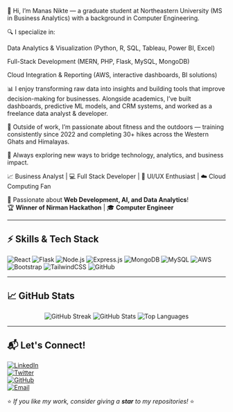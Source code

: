 👋 Hi, I’m Manas Nikte — a graduate student at Northeastern University (MS in Business Analytics) with a background in Computer Engineering.

🔍 I specialize in:

Data Analytics & Visualization (Python, R, SQL, Tableau, Power BI, Excel)

Full-Stack Development (MERN, PHP, Flask, MySQL, MongoDB)

Cloud Integration & Reporting (AWS, interactive dashboards, BI solutions)

📊 I enjoy transforming raw data into insights and building tools that improve decision-making for businesses. Alongside academics, I’ve built dashboards, predictive ML models, and CRM systems, and worked as a freelance data analyst & developer.

🌱 Outside of work, I’m passionate about fitness and the outdoors — training consistently since 2022 and completing 30+ hikes across the Western Ghats and Himalayas.

🚀 Always exploring new ways to bridge technology, analytics, and business impact.

📈 Business Analyst | 💻 Full Stack Developer | 🎨 UI/UX Enthusiast | ☁️ Cloud Computing Fan  

🌱 Passionate about **Web Development, AI, and Data Analytics**!  
🏆 **Winner of Nirman Hackathon** | 🎓 **Computer Engineer**  



---

## **⚡ Skills & Tech Stack**  
![React](https://img.shields.io/badge/React-20232A?style=for-the-badge&logo=react&logoColor=61DAFB)
![Flask](https://img.shields.io/badge/Flask-000000?style=for-the-badge&logo=flask&logoColor=white)
![Node.js](https://img.shields.io/badge/Node.js-43853D?style=for-the-badge&logo=node.js&logoColor=white)
![Express.js](https://img.shields.io/badge/Express.js-404D59?style=for-the-badge)
![MongoDB](https://img.shields.io/badge/MongoDB-4EA94B?style=for-the-badge&logo=mongodb&logoColor=white)
![MySQL](https://img.shields.io/badge/MySQL-4479A1?style=for-the-badge&logo=mysql&logoColor=white)
![AWS](https://img.shields.io/badge/AWS-232F3E?style=for-the-badge&logo=amazon-aws&logoColor=white)
![Bootstrap](https://img.shields.io/badge/Bootstrap-563D7C?style=for-the-badge&logo=bootstrap&logoColor=white)
![TailwindCSS](https://img.shields.io/badge/TailwindCSS-38B2AC?style=for-the-badge&logo=tailwind-css&logoColor=white)
![GitHub](https://img.shields.io/badge/GitHub-100000?style=for-the-badge&logo=github&logoColor=white)


---

## **📈 GitHub Stats**  
<p align="center">
  <img src="https://github-readme-streak-stats.herokuapp.com/?user=ManasNikte&theme=radical" alt="GitHub Streak" />
  <img src="https://github-readme-stats.vercel.app/api?username=ManasNikte&show_icons=true&theme=radical" alt="GitHub Stats" />
  <img src="https://github-readme-stats.vercel.app/api/top-langs/?username=ManasNikte&layout=compact&theme=radical" alt="Top Languages" />
</p>  

---

## **📬 Let's Connect!**  
[![LinkedIn](https://img.shields.io/badge/LinkedIn-0A66C2?style=for-the-badge&logo=linkedin&logoColor=white)](https://linkedin.com/in/manasnikte)  
[![Twitter](https://img.shields.io/badge/Twitter-1DA1F2?style=for-the-badge&logo=twitter&logoColor=white)](https://twitter.com/ManasNikte)  
[![GitHub](https://img.shields.io/badge/GitHub-181717?style=for-the-badge&logo=github&logoColor=white)](https://github.com/ManasNikte)  
[![Email](https://img.shields.io/badge/Email-D14836?style=for-the-badge&logo=gmail&logoColor=white)](mailto:manas.nikte@gmail.com)  

⭐ _If you like my work, consider giving a **star** to my repositories!_ ⭐  
